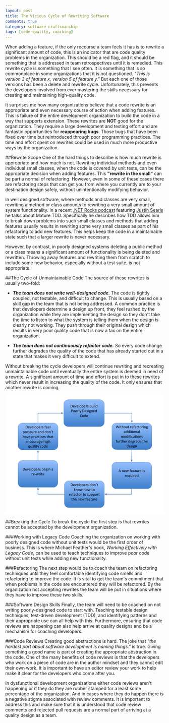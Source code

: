 ```yaml
---
layout: post
title: The Vicious Cycle of Rewriting Software
comments: true
category: software-craftsmanship
tags: [code-quality, coaching]
---
```


When adding a feature, if the only recourse a team feels it has is to rewrite a significant amount of code, this is an indicator that are code quality problems in the organization. This should be a red flag, and it should be something that is addressed in team retrospectives until it is remedied. This rewrite cycle is something that I see often. It is something that is so commonplace in some organizations that it is not questioned. *"This is version 3 of feature x, version 5 of feature y."* But each one of those versions has been a delete and rewrite cycle. Unfortunately, this prevents the developers involved from ever mastering the skills necessary for creating and maintaining high-quality code.

<!--more-->
It surprises me how many organizations believe that a code rewrite is an appropriate and even necessary course of action when adding features. This is failure of the entire development organization to build the code in a way that supports extension. These rewrites are **NOT** good for the organization. They require a large development and testing effort and are fantastic opportunities for **reappearing bugs**. Those bugs that have been fixed over time but reintroduced through poor programming practices. The time and effort spent on rewrites could be used in much more productive ways by the organization.

##Rewrite Scope
One of the hard things to describe is how much rewrite is appropriate and how much is not. Rewriting individual methods and even individual small classes, when the code is covered by unit tests, can be the appropriate decision when adding features.  This __"rewrite in the small"__ can be part a normal of refactoring. However, even in some of these cases there are refactoring steps that can get you from where you currently are to your destination design safely, without unintentionally modifying behavior. 

In well designed software, where methods and classes are very small, rewriting a method or class amounts to rewriting a very small amount of system functionality. In a recent [.NET Rocks podcast](https://www.dotnetrocks.com/?show=1207) featuring [Justin Searls](https://twitter.com/searls) he talks about Mature TDD. Specifically he describes how TDD allows him to break down problems into such small classes and methods that adding features usually results in rewriting some very small classes as part of his refactoring to add new features. This helps keep the code in a maintainable state such that a larger rewrite is never necessary.

However, by contrast, in poorly designed systems deleting a public method or a class means a significant amount of functionality is being deleted and rewritten. Throwing away features and rewriting them from scratch to include some new behavior, especially without a test suite, is not appropriate. 

##The Cycle of Unmaintainable Code
The source of these rewrites is usually two-fold:  
 
* _**The team does not write well-designed code.**_ The code is tightly coupled, not testable, and difficult to change. This is usually based on a skill gap in the team that is not being addressed. A common practice is that developers determine a design up front, they feel rushed by the organization while they are implementing the design so they don't take the time to listen to what the system is telling them when the design is clearly not working. They push through their original design which results in very poor quality code that is now a tax on the entire organization.

* _**The team does not continuously refactor code.**_ So every code change further degrades the quality of the code that has already started out in a state that makes it very difficult to extend. 

Without breaking the cycle developers will continue rewriting and recreating unmaintainable code until eventually the entire system is deemed in need of a rewrite. A significant amount of time and effort is put in to these rewrites which never result in increasing the quality of the code.  It only ensures that another rewrite is coming.

<img class="responsive-img" src="/images/circle_of_software_rewrite.png"/>


##Breaking the Cycle
To break the cycle the first step is that rewrites cannot be accepted by the development organization. 

###Working with Legacy Code
Coaching the organization on working with poorly designed code without unit tests would be the first order of business. This is where Michael Feather's book, _Working Effectively with Legacy Code_, can be used to teach techniques to improve poor code without unit tests while adding new functionality.

###Refactoring
The next step would be to coach the team on refactoring techniques until they feel comfortable identifying code smells and refactoring to improve the code. It is vital to get the team's commitment that when problems in the code are encountered they will be refactored. By the organization not accepting rewrites the team will be put in situations where they have to improve these two skills. 

###Software Design Skills
Finally, the team will need to be coached on not writing poorly-designed code to start with. Teaching testable design techniques, test-driven development (TDD), and identifying patterns and their appropriate use can all help with this. Furthermore, ensuring that code reviews are happening can also help arrive at quality designs and be a mechanism for coaching developers.

###Code Reviews
Creating good abstractions is hard. The joke that _"the hardest part about software development is naming things."_ is true. Giving something a good name is part of creating the appropriate abstraction in the code. One of the many benefits of code reviews is that the developers who work on a piece of code are in the author mindset and they cannot edit their own work. It is important to have an editor review your work to help make it clear for the developers who come after you.  

In dysfunctional development organizations either code reviews aren't happening or if they do they are rubber stamped for a least some percentage of the organization. And in cases where they do happen there is a negative stigma associated with review comments. It is important to address this and make sure that it is understood that code review comments and rejected pull requests are a normal part of arriving at a quality design as a team.
